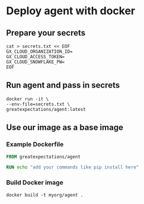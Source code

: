 # Deploy agent with docker

## Prepare your secrets

```shell
cat > secrets.txt << EOF
GX_CLOUD_ORGANIZATION_ID=
GX_CLOUD_ACCESS_TOKEN=
GX_CLOUD_SNOWFLAKE_PW=
EOF
```

## Run agent and pass in secrets

```shell
docker run -it \
--env-file=secrets.txt \
greatexpectations/agent:latest
```

## Use our image as a base image

### Example Dockerfile

```Dockerfile
FROM greatexpectations/agent

RUN echo "add your commands like pip install here"
```

### Build Docker image

```shell
docker build -t myorg/agent .
```
